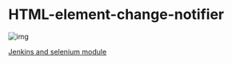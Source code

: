 # HTML-element-change-notifier

![img](https://i.imgur.com/Q2k9nna.png)

[Jenkins and selenium module](https://github.com/muhammetarslan/JenkinsSubProjectFor-HTML_E_C_N)
